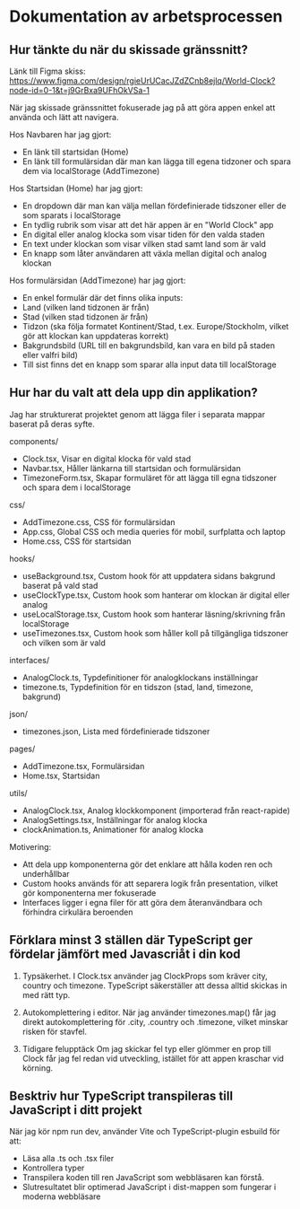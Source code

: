 # Dokumentation av arbetsprocessen

## Hur tänkte du när du skissade gränssnitt?

Länk till Figma skiss: https://www.figma.com/design/rgieUrUCacJZdZCnb8ejlq/World-Clock?node-id=0-1&t=j9GrBxa9UFhOkVSa-1

När jag skissade gränssnittet fokuserade jag på att göra appen enkel att använda och lätt att navigera.

Hos Navbaren har jag gjort:
- En länk till startsidan (Home)
- En länk till formulärsidan där man kan lägga till egena tidzoner och spara dem via localStorage (AddTimezone)

Hos Startsidan (Home) har jag gjort:
- En dropdown där man kan välja mellan fördefinierade tidszoner eller de som sparats i localStorage
- En tydlig rubrik som visar att det här appen är en "World Clock" app   
- En digital eller analog klocka som visar tiden för den valda staden
- En text under klockan som visar vilken stad samt land som är vald
- En knapp som låter användaren att växla mellan digital och analog klockan

Hos formulärsidan (AddTimezone) har jag gjort:
- En enkel formulär där det finns olika inputs:
- Land (vilken land tidzonen är från)
- Stad (vilken stad tidzonen är från)
- Tidzon (ska följa formatet Kontinent/Stad, t.ex. Europe/Stockholm, vilket gör att klockan kan uppdateras korrekt)
- Bakgrundsbild (URL till en bakgrundsbild, kan vara en bild på staden eller valfri bild)
- Till sist finns det en knapp som sparar alla input data till localStorage

## Hur har du valt att dela upp din applikation?

Jag har strukturerat projektet genom att lägga filer i separata mappar baserat på deras syfte.

components/

- Clock.tsx,  Visar en digital klocka för vald stad
- Navbar.tsx, Håller länkarna till startsidan och formulärsidan
- TimezoneForm.tsx, Skapar formuläret för att lägga till egna tidszoner och spara dem i localStorage

css/

- AddTimezone.css, CSS för formulärsidan
- App.css, Global CSS och media queries för mobil, surfplatta och laptop
- Home.css, CSS för startsidan

hooks/

- useBackground.tsx, Custom hook för att uppdatera sidans bakgrund baserat på vald stad
- useClockType.tsx, Custom hook som hanterar om klockan är digital eller analog
- useLocalStorage.tsx, Custom hook som hanterar läsning/skrivning från localStorage
- useTimezones.tsx, Custom hook som håller koll på tillgängliga tidszoner och vilken som är vald

interfaces/

- AnalogClock.ts, Typdefinitioner för analogklockans inställningar
- timezone.ts, Typdefinition för en tidszon (stad, land, timezone, bakgrund)

json/

- timezones.json, Lista med fördefinierade tidszoner

pages/

- AddTimezone.tsx, Formulärsidan
- Home.tsx, Startsidan

utils/

- AnalogClock.tsx, Analog klockkomponent (importerad från react-rapide)
- AnalogSettings.tsx, Inställningar för analog klocka
- clockAnimation.ts, Animationer för analog klocka

Motivering:

- Att dela upp komponenterna gör det enklare att hålla koden ren och underhållbar
- Custom hooks används för att separera logik från presentation, vilket gör komponenterna mer fokuserade
- Interfaces ligger i egna filer för att göra dem återanvändbara och förhindra cirkulära beroenden

## Förklara minst 3 ställen där TypeScript ger fördelar jämfört med Javascriåt i din kod

1. Typsäkerhet. 
I Clock.tsx använder jag ClockProps som kräver city, country och timezone. TypeScript säkerställer att dessa alltid skickas in med rätt typ.

2. Autokomplettering i editor. 
När jag använder timezones.map() får jag direkt autokomplettering för .city, .country och .timezone, vilket minskar risken för stavfel.

3. Tidigare felupptäck
Om jag skickar fel typ eller glömmer en prop till Clock får jag fel redan vid utveckling, istället för att appen kraschar vid körning.

## Besktriv hur TypeScript transpileras till JavaScript i ditt projekt

När jag kör npm run dev, använder Vite och TypeScript-plugin esbuild för att:
- Läsa alla .ts och .tsx filer
- Kontrollera typer
- Transpilera koden till ren JavaScript som webbläsaren kan förstå.
- Slutresultatet blir optimerad JavaScript i dist-mappen som fungerar i moderna webbläsare